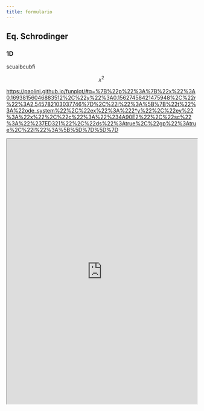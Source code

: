 ```yaml
---
title: formulario
---
```


## Eq. Schrodinger

### 1D

scuaibcubfi

$$
x^2
$$


https://paolini.github.io/funplot/#q=%7B%22p%22%3A%7B%22x%22%3A0.16938156046883512%2C%22y%22%3A0.15627458421475948%2C%22r%22%3A2.545782103037746%7D%2C%22l%22%3A%5B%7B%22t%22%3A%22ode_system%22%2C%22ex%22%3A%222*y%22%2C%22ey%22%3A%22x%22%2C%22c%22%3A%22%234A90E2%22%2C%22sc%22%3A%22%237ED321%22%2C%22ds%22%3Atrue%2C%22gp%22%3Atrue%2C%22l%22%3A%5B%5D%7D%5D%7D
<iframe style="background: white; width:100%; height:50em" src="https://paolini.github.io/funplot/#q=%7B%22p%22%3A%7B%22x%22%3A0.16938156046883512%2C%22y%22%3A0.15627458421475948%2C%22r%22%3A2.545782103037746%7D%2C%22l%22%3A%5B%7B%22t%22%3A%22ode_system%22%2C%22ex%22%3A%222*y%22%2C%22ey%22%3A%22x%22%2C%22c%22%3A%22%234A90E2%22%2C%22sc%22%3A%22%237ED321%22%2C%22ds%22%3Atrue%2C%22gp%22%3Atrue%2C%22l%22%3A%5B%5D%7D%5D%7D"></iframe>
